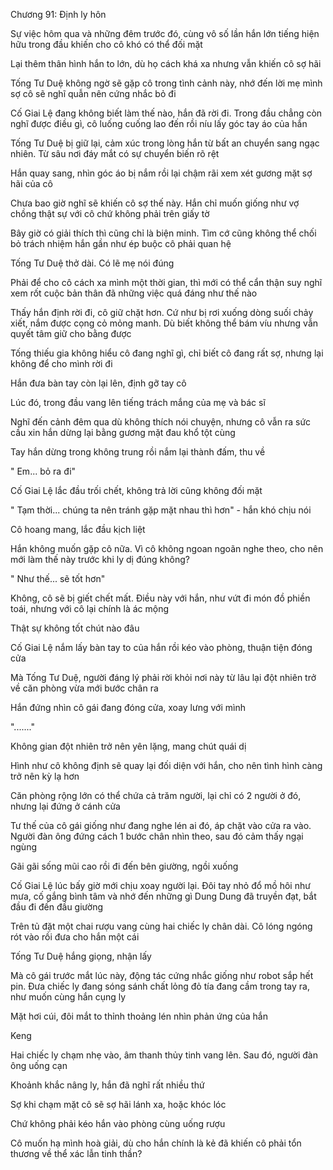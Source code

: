 




Chương 91: Định ly hôn

Sự việc hôm qua và những đêm trước đó, cùng vô số lần hắn lớn tiếng hiện hữu trong đầu khiến cho cô khó có thể đối mặt

Lại thêm thân hình hắn to lớn, dù họ cách khá xa nhưng vẫn khiến cô sợ hãi

Tống Tư Duệ không ngờ sẽ gặp cô trong tình cảnh này, nhớ đến lời mẹ mình sợ cô sẽ nghĩ quẫn nên cứng nhắc bỏ đi

Cố Giai Lệ đang không biết làm thế nào, hắn đã rời đi. Trong đầu chẳng còn nghĩ được điều gì, cô luống cuống lao đến rồi níu lấy góc tay áo của hắn

Tống Tư Duệ bị giữ lại, cảm xúc trong lòng hắn từ bất an chuyển sang ngạc nhiên. Từ sâu nơi đáy mắt có sự chuyển biến rõ rệt

Hắn quay sang, nhìn góc áo bị nắm rồi lại chậm rãi xem xét gương mặt sợ hãi của cô

Chưa bao giờ nghĩ sẽ khiến cô sợ thế này. Hắn chỉ muốn giống như vợ chồng thật sự với cô chứ không phải trên giấy tờ

Bây giờ có giải thích thì cũng chỉ là biện minh. Tìm cớ cũng không thể chối bỏ trách nhiệm hắn gần như ép buộc cô phải quan hệ

Tống Tư Duệ thở dài. Có lẽ mẹ nói đúng


Phải để cho cô cách xa mình một thời gian, thì mới có thể cẩn thận suy nghĩ xem rốt cuộc bản thân đã những việc quá đáng như thế nào

Thấy hắn định rời đi, cô giữ chặt hơn. Cứ như bị rơi xuống dòng suối chảy xiết, nắm được cọng cỏ mỏng manh. Dù biết không thể bám víu nhưng vẫn quyết tâm giữ cho bằng được

Tống thiếu gia không hiểu cô đang nghĩ gì, chỉ biết cô đang rất sợ, nhưng lại không để cho mình rời đi

Hắn đưa bàn tay còn lại lên, định gỡ tay cô

Lúc đó, trong đầu vang lên tiếng trách mắng của mẹ và bác sĩ

Nghĩ đến cảnh đêm qua dù không thích nói chuyện, nhưng cô vẫn ra sức cầu xin hắn dừng lại bằng gương mặt đau khổ tột cùng

Tay hắn dừng trong không trung rồi nắm lại thành đấm, thu về

" Em... bỏ ra đi"

Cố Giai Lệ lắc đầu trối chết, không trả lời cũng không đối mặt

" Tạm thời... chúng ta nên tránh gặp mặt nhau thì hơn" - hắn khó chịu nói

Cô hoang mang, lắc đầu kịch liệt

Hắn không muốn gặp cô nữa. Vì cô không ngoan ngoãn nghe theo, cho nên mới làm thế này trước khi ly dị đúng không?

" Như thế... sẽ tốt hơn"


Không, cô sẽ bị giết chết mất. Điều này với hắn, như vứt đi món đồ phiền toái, nhưng với cô lại chính là ác mộng

Thật sự không tốt chút nào đâu

Cố Giai Lệ nắm lấy bàn tay to của hắn rồi kéo vào phòng, thuận tiện đóng cửa

Mà Tống Tư Duệ, người đáng lý phải rời khỏi nơi này từ lâu lại đột nhiên trở về căn phòng vừa mới bước chân ra

Hắn đứng nhìn cô gái đang đóng cửa, xoay lưng với mình

"......."

Không gian đột nhiên trở nên yên lặng, mang chút quái dị

Hình như cô không định sẽ quay lại đối diện với hắn, cho nên tình hình càng trở nên kỳ lạ hơn

Căn phòng rộng lớn có thể chứa cả trăm người, lại chỉ có 2 người ở đó, nhưng lại đứng ở cánh cửa

Tư thế của cô gái giống như đang nghe lén ai đó, áp chặt vào cửa ra vào. Người đàn ông đứng cách 1 bước chân nhìn theo, sau đó cảm thấy ngại ngùng

Gãi gãi sống mũi cao rồi đi đến bên giường, ngồi xuống

Cố Giai Lệ lúc bấy giờ mới chịu xoay người lại. Đôi tay nhỏ đổ mồ hôi như mưa, cố gắng bình tâm và nhớ đến những gì Dung Dung đã truyền đạt, bắt đầu đi đến đầu giường

Trên tủ đặt một chai rượu vang cùng hai chiếc ly chân dài. Cô lóng ngóng rót vào rồi đưa cho hắn một cái

Tống Tư Duệ hắng giọng, nhận lấy

Mà cô gái trước mắt lúc này, động tác cứng nhắc giống như robot sắp hết pin. Đưa chiếc ly đang sóng sánh chất lỏng đỏ tía đang cầm trong tay ra, như muốn cùng hắn cụng ly

Mặt hơi cúi, đôi mắt to thỉnh thoảng lén nhìn phản ứng của hắn

Keng

Hai chiếc ly chạm nhẹ vào, âm thanh thủy tinh vang lên. Sau đó, người đàn ông uống cạn

Khoảnh khắc nâng ly, hắn đã nghĩ rất nhiều thứ

Sợ khi chạm mặt cô sẽ sợ hãi lánh xa, hoặc khóc lóc

Chứ không phải kéo hắn vào phòng cùng uống rượu

Cô muốn hạ mình hoà giải, dù cho hắn chính là kẻ đã khiến cô phải tổn thương về thể xác lẫn tinh thần?





